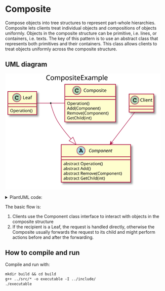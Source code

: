 # Composite
Compose objects into tree structures to represent part-whole hierarchies. Composite lets clients treat individual objects and compositions of objects uniformly.
Objects in the composite structure can be primitive, i.e. lines, or containers, i.e. texts. The key of this pattern is to use an abstract class that represents both primitives and their containers. This class allows clients to treat objects uniformly across the composite structure.

## UML diagram
![CompositePattern](../../uml_diagrams/composite.svg)

<details>
<summary>PlantUML code:</summary>

```
@startuml
title CompositeExample


abstract class Component{
    abstract Operation()
    abstract Add()
    abstract Remove(Component)
    abstract GetChild(int)
}

class Leaf{
    Operation()
}

class Composite{
    Operation()
    Add(Component)
    Remove(Component)
    GetChild(int)
}

class Client{
}

Client --> Component
Leaf - Composite 
(Leaf, Composite) --|> Component


@enduml 

```

</details>

The basic flow is:
1. Clients use the Component class interface to interact with objects in the composite structure
2. If the recipient is a Leaf, the request is handled directly, otherwise the Composite usually forwards the request to its child and might perform actions before and after the forwarding.

## How to compile and run
Compile and run with:
```
mkdir build && cd build
g++ ../src/* -o executable -I ../include/
./executable
```
